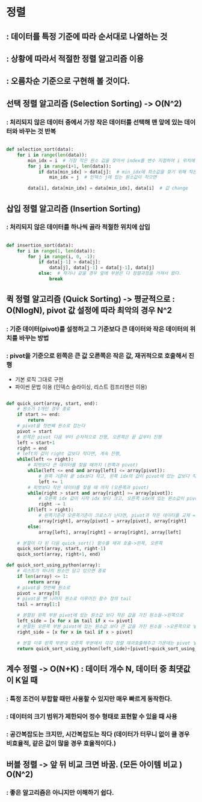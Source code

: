 # 정렬 

## : 데이터를 특정 기준에 따라 순서대로 나열하는 것
## : 상황에 따라서 적절한 정렬 알고리즘 이용
## : 오름차순 기준으로 구현해 볼 것이다.

## 선택 정렬 알고리즘 (Selection Sorting) -> O(N^2)
### : 처리되지 않은 데이터 중에서 가장 작은 데이터를 선택해 맨 앞에 있는 데이터와 바꾸는 것 반복

```python

def selection_sort(data):
    for i in range(len(data)):
        min_idx = i  # 가장 작은 원소 값을 찾아서 index를 변수 지정하여 i 위치에 있는 값과 원소값 바꾸기
        for j in range(i+1, len(data)):
            if data[min_idx] > data[j]:  # min_idx에 최소값을 찾기 위해 작은 값이 나오면 바꿔주기 위한 조건문
                min_idx = j  # 인덱스 j에 있는 원소값이 작으면

        data[i], data[min_idx] = data[min_idx], data[i]  # 값 change

```

## 삽입 정렬 알고리즘 (Insertion Sorting) 
### : 처리되지 않은 데이터를 하나씩 골라 적절한 위치에 삽입 

```python

def insertion_sort(data):
    for i in range(1, len(data)):
        for j in range(i, 0, -1):
            if data[j-1] > data[j]:
                data[j], data[j-1] = data[j-1], data[j]
            else:  # 작거나 같을 경우 앞에 부분은 다 정렬과정을 거쳐서 왔다.
                break


```

## 퀵 정렬 알고리즘 (Quick Sorting) -> 평균적으로 : O(NlogN), pivot 값 설정에 따라 최악의 경우 N^2
### : 기준 데이터(pivot)를 설정하고 그 기준보다 큰 데이터와 작은 데이터의 위치를 바꾸는 방법
### : pivot을 기준으로 왼쪽은 큰 값 오른쪽은 작은 값, 재귀적으로 호출해서 진행

- 기본 로직 그대로 구현
- 파이썬 문법 이용 (인덱스 슬라이싱, 리스트 컴프리헨션 이용)

```python

def quick_sort(array, start, end):
    # 원소가 1개인 경우 종료
    if start >= end:
        return
    # pivot을 첫번째 원소로 잡는다
    pivot = start
    # 왼쪽은 pivot 다음 부터 순차적으로 진행, 오른쪽은 끝 값부터 진행
    left = start+1
    right = end
    # left의 값이 right 값보다 작다면, 계속 진행,
    while(left <= right):
        # 피벗보다 큰 데이터를 찾을 때까지 (왼쪽과 pivot)
        while(left <= end and array[left] <= array[pivot]):
            # 왼쪽 기준이 끝 idx보다 작고, 왼쪽 idx의 값이 pivot에 있는 값보다 작으면 왼쪽을 한 칸 +1
            left += 1
        # 피벗보다 작은 데이터를 찾을 때 까지 (오른쪽과 pivot)
        while(right > start and array[right] >= array[pivot]):
            # 오른쪽 idx 값이 시작 idx 보다 크고, 오른쪽 idx에 있는 원소값이 pivot에 있는 원소 값보다 크면 오른쪽을 -1
            right -= 1
        if(left > right):
            # 왼쪽기준과 오른쪽기준이 크로스가 난다면, pivot과 작은 데이터를 교체 => 이렇게 하면 pivot과 작은데이터(right 크로스가 일어나서)를 바꿔주니까 pivot을 기준으로 왼쪽은 pivot보다 작은 값, 오른쪽은 pivot 보다 큰값이 된다.
            array[right], array[pivot] = array[pivot], array[right]
        else:
            array[left], array[right] = array[right], array[left]

    # 분할이 다 된 다음 quick_sort() 함수를 재귀 호출->왼쪽, 오른쪽
    quick_sort(array, start, right-1)
    quick_sort(array, right+1, end)

def quick_sort_using_python(array):
    # 리스트가 하나의 원소만 담고 있으면 종료
    if len(array) <= 1:
        return array
    # pivot을 첫번째 원소로
    pivot = array[0]
    # pivot을 뺀 나머지 원소로 이루어진 함수 정의 tail
    tail = array[1:]

    # 분할된 왼쪽 부분 pivot에 있는 원소값 보다 작은 값을 가진 원소들->왼쪽으로
    left_side = [x for x in tail if x <= pivot]
    # 분할된 오른쪽 부분 pivot에 있는 원소값 보다 큰 값을 가진 원소들 ->오른쪽으로 넣기
    right_side = [x for x in tail if x > pivot]

    # 분할 이후 왼쪽 부분과 오른쪽 부분에서 각각 정렬 재귀호출해주고 가운데는 pivot 넣고 전체 리스트 반환
    return quick_sort_using_python(left_side)+[pivot]+quick_sort_using_python(right_side)

```

## 계수 정렬 -> O(N+K) : 데이터 개수 N, 데이터 중 최댓값이 K일 때
### : 특정 조건이 부합할 때만 사용할 수 있지만 매우 빠르게 동작한다.
### : 데이터의 크기 범위가 제한되어 정수 형태로 표현할 수 있을 때 사용 
### : 공간복잡도는 크지만, 시간복잡도는 작다 (데이터가 터무니 없이 클 경우 비효율적, 같은 값이 많을 경우 효율적이다.)

## 버블 정렬 -> 앞 뒤 비교 크면 바꿈. (모든 아이템 비교 ) O(N^2)
### : 좋은 알고리즘은 아니지만 이해하기 쉽다.